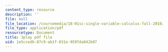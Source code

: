 ```yaml
---
content_type: resource
description: ''
file: null
file_location: /coursemedia/18-01sc-single-variable-calculus-fall-2010/1e5ccedb87c9ab1f831e9597da842b07_LpW6zanbSf8.pdf
file_type: application/pdf
resourcetype: Document
title: 3play pdf file
uid: 1e5ccedb-87c9-ab1f-831e-9597da842b07
---
```


